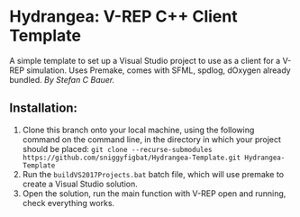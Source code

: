 # Hydrangea: V-REP C++ Client Template
A simple template to set up a Visual Studio project to use as a client for a V-REP simulation. Uses Premake, comes with SFML, spdlog, dOxygen already bundled.
*By Stefan C Bauer.*

## Installation:
1. Clone this branch onto your local machine, using the following command on the command line, in the directory in which your project should be placed:
    `git clone --recurse-submodules https://github.com/sniggyfigbat/Hydrangea-Template.git Hydrangea-Template`
2. Run the `buildVS2017Projects.bat` batch file, which will use premake to create a Visual Studio solution.
3. Open the solution, run the main function with V-REP open and running, check everything works.